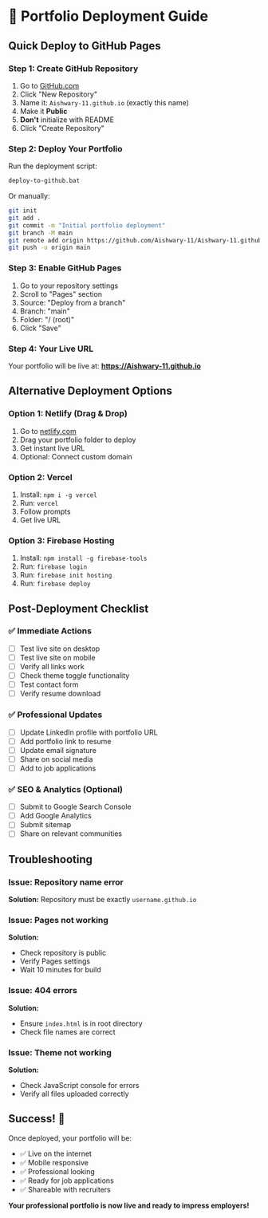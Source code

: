 # 🚀 Portfolio Deployment Guide

## Quick Deploy to GitHub Pages

### Step 1: Create GitHub Repository
1. Go to [GitHub.com](https://github.com)
2. Click "New Repository"
3. Name it: `Aishwary-11.github.io` (exactly this name)
4. Make it **Public**
5. **Don't** initialize with README
6. Click "Create Repository"

### Step 2: Deploy Your Portfolio
Run the deployment script:
```bash
deploy-to-github.bat
```

Or manually:
```bash
git init
git add .
git commit -m "Initial portfolio deployment"
git branch -M main
git remote add origin https://github.com/Aishwary-11/Aishwary-11.github.io.git
git push -u origin main
```

### Step 3: Enable GitHub Pages
1. Go to your repository settings
2. Scroll to "Pages" section
3. Source: "Deploy from a branch"
4. Branch: "main"
5. Folder: "/ (root)"
6. Click "Save"

### Step 4: Your Live URL
Your portfolio will be live at:
**https://Aishwary-11.github.io**

## Alternative Deployment Options

### Option 1: Netlify (Drag & Drop)
1. Go to [netlify.com](https://netlify.com)
2. Drag your portfolio folder to deploy
3. Get instant live URL
4. Optional: Connect custom domain

### Option 2: Vercel
1. Install: `npm i -g vercel`
2. Run: `vercel`
3. Follow prompts
4. Get live URL

### Option 3: Firebase Hosting
1. Install: `npm install -g firebase-tools`
2. Run: `firebase login`
3. Run: `firebase init hosting`
4. Run: `firebase deploy`

## Post-Deployment Checklist

### ✅ Immediate Actions
- [ ] Test live site on desktop
- [ ] Test live site on mobile
- [ ] Verify all links work
- [ ] Check theme toggle functionality
- [ ] Test contact form
- [ ] Verify resume download

### ✅ Professional Updates
- [ ] Update LinkedIn profile with portfolio URL
- [ ] Add portfolio link to resume
- [ ] Update email signature
- [ ] Share on social media
- [ ] Add to job applications

### ✅ SEO & Analytics (Optional)
- [ ] Submit to Google Search Console
- [ ] Add Google Analytics
- [ ] Submit sitemap
- [ ] Share on relevant communities

## Troubleshooting

### Issue: Repository name error
**Solution:** Repository must be exactly `username.github.io`

### Issue: Pages not working
**Solution:** 
- Check repository is public
- Verify Pages settings
- Wait 10 minutes for build

### Issue: 404 errors
**Solution:**
- Ensure `index.html` is in root directory
- Check file names are correct

### Issue: Theme not working
**Solution:**
- Check JavaScript console for errors
- Verify all files uploaded correctly

## Success! 🎉

Once deployed, your portfolio will be:
- ✅ Live on the internet
- ✅ Mobile responsive
- ✅ Professional looking
- ✅ Ready for job applications
- ✅ Shareable with recruiters

**Your professional portfolio is now live and ready to impress employers!**